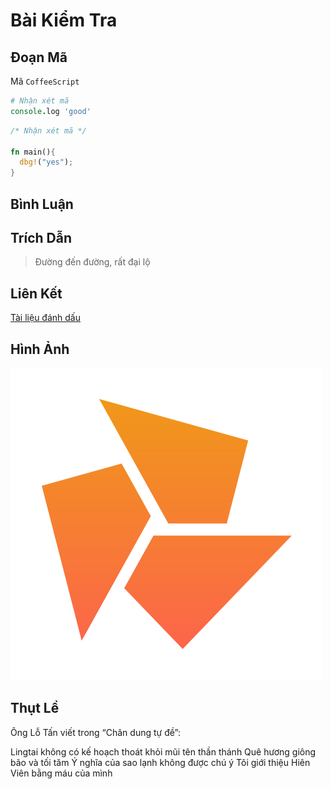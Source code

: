 [Bình luận toàn cầu Markdown]:#

# Bài Kiểm Tra

## Đoạn Mã

Mã `CoffeeScript`

```coffee
# Nhận xét mã
console.log 'good'


```

```rust
/* Nhận xét mã */

fn main(){
  dbg!("yes");
}
```

## Bình Luận

<!-- HTML 注释 --> 

<!-- 多行注释 --> 

## Trích Dẫn

> Đường đến đường, rất đại lộ

## Liên Kết

[Tài liệu đánh dấu](https://github.com/xxai-art/xxai-art-md)

## Hình Ảnh

![xxAI.Art Nhận diện thương hiệu](https://raw.githubusercontent.com/xxai-art/web/main/file/svg/logo.svg)

## Thụt Lề

Ông Lỗ Tấn viết trong “Chân dung tự đề”:

  Lingtai không có kế hoạch thoát khỏi mũi tên thần thánh
  Quê hương giông bão và tối tăm
  Ý nghĩa của sao lạnh không được chú ý
  Tôi giới thiệu Hiên Viên bằng máu của mình


